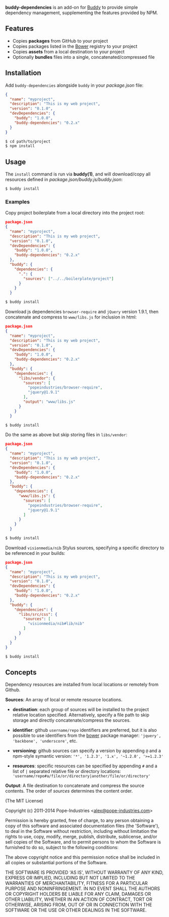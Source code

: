 **buddy-dependencies** is an add-on for [Buddy](https://github.com/popeindustries/buddy) to provide simple dependency management, supplementing the features provided by NPM.

## Features

- Copies __packages__ from GitHub to your project
- Copies packages listed in the [Bower](https://github.com/twitter/bower) registry to your project
- Copies __assets__ from a local destination to your project
- Optionally __bundles__ files into a single, concatenated/compressed file

## Installation

Add `buddy-dependencies` alongside `buddy` in your *package.json* file:

```json
{
  "name": "myproject",
  "description": "This is my web project",
  "version": "0.1.0",
  "devDependencies": {
    "buddy": "1.0.0",
    "buddy-dependencies": "0.2.x"
  }
}
```
```bash
$ cd path/to/project
$ npm install
```

## Usage

The `install` command is run via **buddy(1)**, and will download/copy all resources defined in *package.json/buddy.js/buddy.json*:

```bash
$ buddy install
```

### Examples

Copy project boilerplate from a local directory into the project root:

```json
package.json
{
  "name": "myproject",
  "description": "This is my web project",
  "version": "0.1.0",
  "devDependencies": {
    "buddy": "1.0.0",
    "buddy-dependencies": "0.2.x"
  },
  "buddy": {
    "dependencies": {
      ".": {
        "sources": ["../../boilerplate/project"]
      }
    }
  }
```
```bash
$ buddy install
```

Download js dependencies `browser-require` and `jQuery` version 1.9.1, then concatenate and compress to `www/libs.js` for inclusion in html:

```json
package.json
{
  "name": "myproject",
  "description": "This is my web project",
  "version": "0.1.0",
  "devDependencies": {
    "buddy": "1.0.0",
    "buddy-dependencies": "0.2.x"
  },
  "buddy": {
    "dependencies": {
      "libs/vendor": {
        "sources": [
          "popeindustries/browser-require",
          "jquery@1.9.1"
        ],
        "output": "www/libs.js"
      }
    }
  }
```
```bash
$ buddy install
```

Do the same as above but skip storing files in `libs/vendor`:

```json
package.json
{
  "name": "myproject",
  "description": "This is my web project",
  "version": "0.1.0",
  "devDependencies": {
    "buddy": "1.0.0",
    "buddy-dependencies": "0.2.x"
  },
  "buddy": {
    "dependencies": {
      "www/libs.js": {
        "sources": [
          "popeindustries/browser-require",
          "jquery@1.9.1"
        ]
      }
    }
  }
```
```bash
$ buddy install
```

Download `visionmedia/nib` Stylus sources, specifying a specific directory to be referenced in your builds:

```json
package.json
{
  "name": "myproject",
  "description": "This is my web project",
  "version": "0.1.0",
  "devDependencies": {
    "buddy": "1.0.0",
    "buddy-dependencies": "0.2.x"
  },
  "buddy": {
    "dependencies": {
      "libs/src/css": {
        "sources": [
          "visionmedia/nib#lib/nib"
        ]
      }
    }
  }
}
```
```bash
$ buddy install
```

## Concepts

Dependency resources are installed from local locations or remotely from Github.

**Sources**: An array of local or remote resource locations.

- **destination**: each group of sources will be installed to the project relative location specified. Alternatively, specify a file path to skip storage and directly concatenate/compress the sources.

- **identifier**: github `username/repo` identifiers are preferred, but it is also possible to use identifiers from the [bower](https://github.com/twitter/bower) package manager: `'jquery', 'backbone', 'underscore'`, etc.

- **versioning**: github sources can specify a version by appending `@` and a npm-style symantic version: `'*', '1.2.3', '1.x', '~1.2.0', '>=1.2.3'`

- **resources**: specific resources can be specified by appending `#` and a list of `|` separated relative file or directory locations: `'username/repo#a/file/or/directory|another/file/or/directory'`

**Output**: A file destination to concatenate and compress the source contents. The order of *sources* determines the content order.

(The MIT License)

Copyright (c) 2011-2014 Pope-Industries &lt;alex@pope-industries.com&gt;

Permission is hereby granted, free of charge, to any person obtaining a copy of this software and associated documentation files (the 'Software'), to deal in the Software without restriction, including without limitation the rights to use, copy, modify, merge, publish, distribute, sublicense, and/or sell copies of the Software, and to permit persons to whom the Software is furnished to do so, subject to the following conditions:

The above copyright notice and this permission notice shall be included in all copies or substantial portions of the Software.

THE SOFTWARE IS PROVIDED 'AS IS', WITHOUT WARRANTY OF ANY KIND, EXPRESS OR IMPLIED, INCLUDING BUT NOT LIMITED TO THE WARRANTIES OF MERCHANTABILITY, FITNESS FOR A PARTICULAR PURPOSE AND NONINFRINGEMENT. IN NO EVENT SHALL THE AUTHORS OR COPYRIGHT HOLDERS BE LIABLE FOR ANY CLAIM, DAMAGES OR OTHER LIABILITY, WHETHER IN AN ACTION OF CONTRACT, TORT OR OTHERWISE, ARISING FROM, OUT OF OR IN CONNECTION WITH THE SOFTWARE OR THE USE OR OTHER DEALINGS IN THE SOFTWARE.